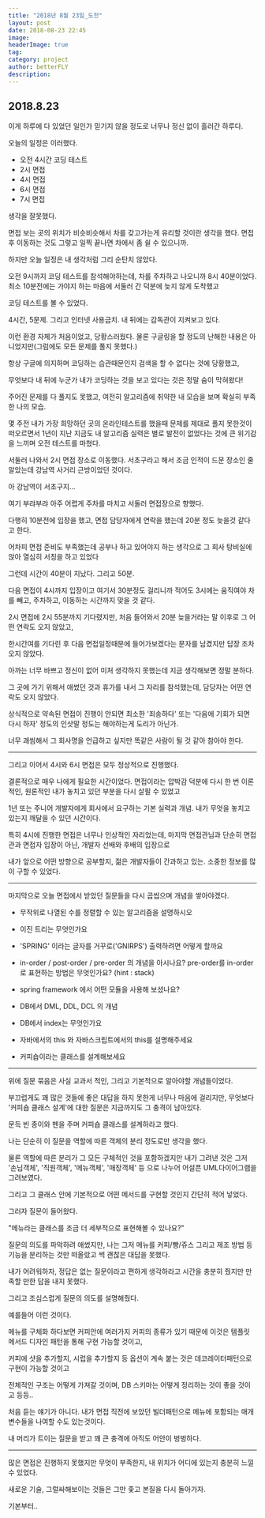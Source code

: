 ```yaml
---
title: "2018년 8월 23일_도전"
layout: post
date: 2018-08-23 22:45
image: 
headerImage: true
tag:
category: project
author: betterFLY
description:
---
```


## 2018.8.23 

이게 하루에 다 있었던 일인가 믿기지 않을 정도로 너무나 정신 없이 흘러간 하루다.

오늘의 일정은 이러했다.

- 오전 4시간 코딩 테스트
- 2시 면접
- 4시 면접
- 6시 면접
- 7시 면접

생각을 잘못했다.

면접 보는 곳의 위치가 비슷비슷해서 차를 갖고가는게 유리할 것이란 생각을 했다. 면접 후 이동하는 것도 그렇고 일찍 끝나면 차에서 좀 쉴 수 있으니까.

하지만 오늘 일정은 내 생각처럼 그리 순탄치 않았다.

오전 9시까지 코딩 테스트를 참석해야하는데, 차를 주차하고 나오니까 8시 40분이었다. 최소 10분전에는 가야지 하는 마음에 서둘러 간 덕분에 늦지 않게 도착했고

코딩 테스트를 볼 수 있었다.

4시간, 5문제. 그리고 인터넷 사용금치. 내 뒤에는 감독관이 지켜보고 있다.

이런 환경 자체가 처음이었고, 당황스러웠다. 물론 구글링을 할 정도의 난해한 내용은 아니었지만(그럼에도 모든 문제를 풀지 못했다.)

항상 구글에 의지하며 코딩하는 습관때문인지 검색을 할 수 없다는 것에 당황했고,

무엇보다 내 뒤에 누군가 내가 코딩하는 것을 보고 있다는 것은 정말 숨이 막혀왔다!

주어진 문제를 다 풀지도 못했고, 여전히 알고리즘에 취약한 내 모습을 보며 확실히 부족한 나의 모습.

몇 주전 내가 가장 희망하던 곳의 온라인테스트를 했을때 문제를 제대로 풀지 못한것이 떠오르면서 1년이 지난 지금도 내 알고리즘 실력은 별로 발전이 없었다는 것에 큰 위기감을 느끼며 오전 테스트를 마쳤다.

서둘러 나와서 2시 면접 장소로 이동했다. 서초구라고 해서 조금 인적이 드문 장소인 줄 알았는데 강남역 사거리 근방이었던 것이다.

아 강남역이 서초구지...

여기 부랴부랴 아주 어렵게 주차를 마치고 서둘러 면접장으로 향했다.

다행히 10분전에 입장을 했고, 면접 담당자에게 연락을 했는데 20분 정도 늦을것 같다고 한다.

어차피 면접 준비도 부족했는데 공부나 하고 있어야지 하는 생각으로 그 회사 탕비실에 앉아 열심히 서칭을 하고 있었다

그런데 시간이 40분이 지났다.
그리고 50분.

다음 면접이 4시까지 입장이고 여기서 30분정도 걸리니까 적어도 3시에는 움직여야 차를 빼고, 주차하고, 이동하는 시간까지 맞을 것 같다.

2시 면접에 2시 55분까지 기다렸지만, 처음 들어와서 20분 늦을거라는 말 이후로 그 어떤 연락도 오지 않았고,

한시간여를 기다린 후 다음 면접일정때문에 들어가보겠다는 문자를 남겼지만 답장 조차 오지 않았다.

아까는 너무 바쁘고 정신이 없어 미처 생각하지 못했는데 지금 생각해보면 정말 분하다.

그 곳에 가기 위해서 애썼던 것과 휴가를 내서 그 자리를 참석했는데, 담당자는 어떤 연락도 오지 않았다.

상식적으로 약속된 면접이 진행이 안되면 최소한 '죄송하다' 또는 '다음에 기회가 되면 다시 하자' 정도의 인삿말 정도는 해야하는게 도리가 아닌가.

너무 괘씸해서 그 회사명을 언급하고 싶지만 똑같은 사람이 될 것 같아 참아야 한다.


---

그리고 이어서 4시와 6시 면접은 모두 정상적으로 진행했다.


결론적으로 매우 나에게 필요한 시간이었다. 면접이라는 압박감 덕분에 다시 한 번 이론적인, 원론적인 내가 놓치고 있던 부분을 다시 살필 수 있었고

1년 또는 주니어 개발자에게 회사에서 요구하는 기본 실력과 개념. 내가 무엇을 놓치고 있는지 깨달을 수 있던 시간이다.

특히 4시에 진행한 면접은 너무나 인상적인 자리었는데, 마지막 면접관님과 단순히 면접관과 면접자 입장이 아닌, 개발자 선배와 후배의 입장으로

내가 앞으로 어떤 방향으로 공부할지, 젊은 개발자들이 간과하고 있는. 소중한 정보를 많이 구할 수 있었다.

---

마지막으로 오늘 면접에서 받았던 질문들을 다시 곱씹으며 개념을 쌓아야겠다.

- 무작위로 나열된 수를 정렬할 수 있는 알고리즘을 설명하시오
- 이진 트리는 무엇인가요
- 'SPRING' 이라는 글자를 거꾸로('GNIRPS') 출력하려면 어떻게 할까요
- in-order / post-order / pre-order 의 개념을 아시나요? pre-order를 in-order로 표현하는 방법은 무엇인가요? (hint : stack)
- spring framework 에서 어떤 모듈을 사용해 보셨나요?
- DB에서 DML, DDL, DCL 의 개념
- DB에서 index는 무엇인가요

- 자바에서의 this 와 자바스크립트에서의 this를 설명해주세요
- 커피숍이라는 클래스를 설계해보세요

--- 

위에 질문 묶음은 사실 교과서 적인, 그리고 기본적으로 알아야할 개념들이었다.

부끄럽게도 꽤 많은 것들에 좋은 대답을 하지 못한게 너무나 마음에 걸리지만, 무엇보다 '커피숍 클래스 설계'에 대한 질문은 지금까지도 그 충격이 남아있다.


문득 빈 종이와 펜을 주며 커피숍 클래스를 설계하라고 했다.

나는 단순히 이 질문을 역할에 따른 객체의 분리 정도로만 생각을 했다.

물론 역할에 따른 분리가 그 모든 구체적인 것을 포함하겠지만 내가 그려낸 것은 그저 '손님객체', '직원객체', '메뉴객체', '매장객체' 등 으로 나누어 어설픈 UML다이어그램을 그려보였다.

그리고 그 클래스 안에 기본적으로 어떤 메서드를 구현할 것인지 간단히 적어 넣었다.

그러자 질문이 들어왔다. 

"메뉴라는 클래스를 조금 더 세부적으로 표현해볼 수 있나요?"

질문의 의도를 파악하려 애썼지만, 나는 그저 메뉴를 커피/빵/쥬스 그리고 제조 방법 등 기능을 분리하는 것만 떠올랐고 썩 괜찮은 대답을 못했다.

내가 어려워하자, 정답은 없는 질문이라고 편하게 생각하라고 시간을 충분히 줬지만 만족할 만한 답을 내지 못했다.

그리고 조심스럽게 질문의 의도를 설명해줬다.

예를들어 이런 것이다.

메뉴를 구체화 하다보면 커피안에 여러가지 커피의 종류가 있기 때문에 이것은 템플릿 메서드 디자인 패턴을 통해 구현 가능할 것이고,

커피에 샷을 추가할지, 시럽을 추가할지 등 옵션이 계속 붙는 것은 데코레이터패턴으로 구현이 가능할 것이고

전체적인 구조는 어떻게 가져갈 것이며, DB 스키마는 어떻게 정리하는 것이 좋을 것이고 등등..

처음 듣는 얘기가 아니다. 내가 면접 직전에 보았던 빌더패턴으로 메뉴에 포함되는 매개변수들을 나여할 수도 있는것이다.

내 머리가 트이는 질문을 받고 꽤 큰 충격에 아직도 어안이 벙벙하다.

---

많은 면접은 진행하지 못했지만 무엇이 부족한지, 내 위치가 어디에 있는지 충분히 느낄 수 있었다.

새로운 기술, 그럴싸해보이는 것들은 그만 좇고 본질을 다시 돌아가자.

기본부터..         